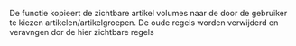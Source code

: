 De functie kopieert de zichtbare artikel volumes naar de door de gebruiker te kiezen artikelen/artikelgroepen. De oude regels worden verwijderd en veravngen dor de hier zichtbare regels